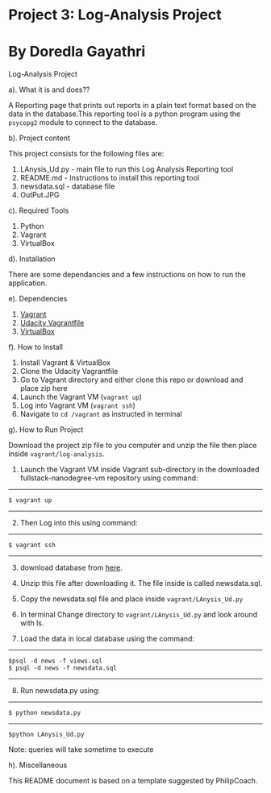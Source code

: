 # Project 3: Log-Analysis Project
# By Doredla Gayathri

Log-Analysis Project

a). What it is and does??

A Reporting page that prints out reports in a plain text format based on the data in the database.This reporting tool is a python program using the `psycopg2` module to connect to the database.

b). Project content

This project consists for the following files are:

1) LAnysis_Ud.py - main file to run this Log Analysis Reporting tool
2) README.md - Instructions to install this reporting tool
3) newsdata.sql - database file
4) OutPut.JPG

c). Required Tools

1. Python
2. Vagrant
3. VirtualBox

d). Installation

There are some dependancies and a few instructions on how to run the application.

e). Dependencies

1. [Vagrant](https://www.vagrantup.com/)
2. [Udacity Vagrantfile](https://github.com/udacity/fullstack-nanodegree-vm)
3. [VirtualBox](https://www.virtualbox.org/wiki/Downloads)

f). How to Install
1. Install Vagrant & VirtualBox
2. Clone the Udacity Vagrantfile
3. Go to Vagrant directory and either clone this repo or download and place zip here
3. Launch the Vagrant VM (`vagrant up`)
4. Log into Vagrant VM (`vagrant ssh`)
5. Navigate to `cd /vagrant` as instructed in terminal

g). How to Run Project

Download the project zip file to you computer and unzip the file then place inside `vagrant/log-analysis`.

  1. Launch the Vagrant VM inside Vagrant sub-directory in the downloaded fullstack-nanodegree-vm repository using command:
  
  ---
    $ vagrant up
  ---
  2. Then Log into this using command:
  
  ---
    $ vagrant ssh
  ---
  3. download database from [here](https://d17h27t6h515a5.cloudfront.net/topher/2016/August/57b5f748_newsdata/newsdata.zip).

  4. Unzip this file after downloading it. The file inside is called newsdata.sql.

  5. Copy the newsdata.sql file and place inside `vagrant/LAnysis_Ud.py`


  6. In terminal Change directory to `vagrant/LAnysis_Ud.py` and look around with ls.

  7. Load the data in local database using the command:

  ---
    $psql -d news -f views.sql
    $ psql -d news -f newsdata.sql
  ---
   8. Run newsdata.py using:
  ---
    $ python newsdata.py
  ---
    $python LAnysis_Ud.py
  Note: queries will take sometime to execute 


h). Miscellaneous

This README document is based on a template suggested by PhilipCoach. 